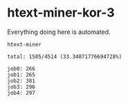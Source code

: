 # htext-miner-kor-3

Everything doing here is automated.

```
htext-miner

total: 1505/4514 (33.34071776694728%)

job0: 266
job1: 265
job2: 381
job3: 296
job4: 297
```